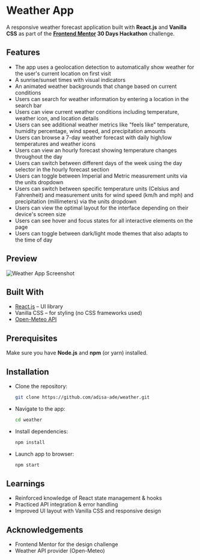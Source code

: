 # Weather App

A responsive weather forecast application built with **React.js** and **Vanilla CSS** as part of the **[Frontend Mentor](https://frontendmentor.io/) 30 Days Hackathon** challenge.


## Features

- The app uses a geolocation detection to automatically show weather for the user's current location on first visit
- A sunrise/sunset times with visual indicators
- An animated weather backgrounds that change based on current conditions
- Users can search for weather information by entering a location in the search bar
- Users can view current weather conditions including temperature, weather icon, and location details
- Users can see additional weather metrics like "feels like" temperature, humidity percentage, wind speed, and precipitation amounts
- Users can browse a 7-day weather forecast with daily high/low temperatures and weather icons
- Users can view an hourly forecast showing temperature changes throughout the day
- Users can switch between different days of the week using the day selector in the hourly forecast section
- Users can toggle between Imperial and Metric measurement units via the units dropdown
- Users can switch between specific temperature units (Celsius and Fahrenheit) and measurement units for wind speed (km/h and mph) and precipitation (millimeters) via the units dropdown
- Users can view the optimal layout for the interface depending on their device's screen size
- Users can see hover and focus states for all interactive elements on the page
- Users can toggle between dark/light mode themes that also adapts to the time of day



## Preview

![Weather App Screenshot](./screenshot.png)



## Built With

- [React.js](https://reactjs.org/) – UI library  
- Vanilla CSS – for styling (no CSS frameworks used)  
- [Open-Meteo API](https://open-meteo.com/) 



## Prerequisites
Make sure you have **Node.js** and **npm** (or yarn) installed.  



## Installation
- Clone the repository:
   ```bash
   git clone https://github.com/adisa-ade/weather.git
- Navigate to the app:
   ```bash 
   cd weather
- Install dependencies:
   ```bash 
   npm install
- Launch app to browser:
   ```bash 
   npm start


## Learnings
- Reinforced knowledge of React state management & hooks
- Practiced API integration & error handling
- Improved UI layout with Vanilla CSS and responsive design



## Acknowledgements
- Frontend Mentor for the design challenge
- Weather API provider (Open-Meteo)